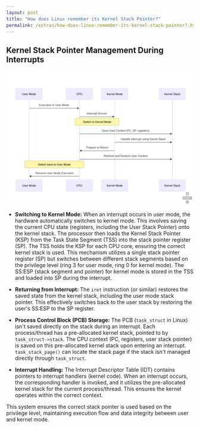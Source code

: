 ```yaml
---
layout: post
title: "How does Linux remember its Kernel Stack Pointer?"
permalink: /extras/how-does-linux-remember-its-kernel-stack-pointer?.html
---
```

## Kernel Stack Pointer Management During Interrupts
![Memory Mapping](../src/images/context-switching.png)

* **Switching to Kernel Mode:** When an interrupt occurs in user mode, the hardware automatically switches to kernel mode.  This involves saving the current CPU state (registers, including the User Stack Pointer) onto the kernel stack. The processor then loads the Kernel Stack Pointer (KSP) from the Task State Segment (TSS) into the stack pointer register (SP).  The TSS holds the KSP for each CPU core, ensuring the correct kernel stack is used.  This mechanism utilizes a single stack pointer register (SP) but switches between different stack segments based on the privilege level (ring 3 for user mode, ring 0 for kernel mode).  The SS:ESP (stack segment and pointer) for kernel mode is stored in the TSS and loaded into SP during the interrupt.

* **Returning from Interrupt:**  The `iret` instruction (or similar) restores the saved state from the kernel stack, including the user mode stack pointer.  This effectively switches back to the user stack by restoring the user's SS:ESP to the SP register.

* **Process Control Block (PCB) Storage:** The PCB (`task_struct` in Linux) isn't saved directly on the stack during an interrupt.  Each process/thread has a pre-allocated kernel stack, pointed to by `task_struct->stack`.  The CPU context (PC, registers, user stack pointer) is saved on this pre-allocated kernel stack upon entering an interrupt. `task_stack_page()` can locate the stack page if the stack isn't managed directly through `task_struct`.

* **Interrupt Handling:** The Interrupt Descriptor Table (IDT) contains pointers to interrupt handlers (kernel code). When an interrupt occurs, the corresponding handler is invoked, and it utilizes the pre-allocated kernel stack for the current process/thread.  This ensures the kernel operates within the correct context.

This system ensures the correct stack pointer is used based on the privilege level, maintaining execution flow and data integrity between user and kernel mode.
